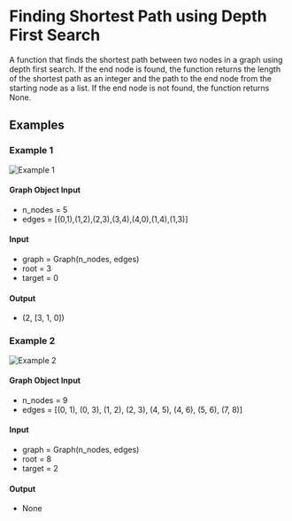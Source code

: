 # Finding Shortest Path using Depth First Search

A function that finds the shortest path between two nodes in a graph using depth
first search. If the end node is found, the function returns the length of the
shortest path as an integer and the path to the end node from the starting node
as a list. If the end node is not found, the function returns None.  

## Examples  

### Example 1

![Example 1](https://i.imgur.com/E2Up1Pk.png "Example 1")  

#### Graph Object Input  

- n_nodes = 5  
- edges = [(0,1),(1,2),(2,3),(3,4),(4,0),(1,4),(1,3)]  

#### Input

- graph = Graph(n_nodes, edges)  
- root = 3  
- target = 0  

#### Output

- (2, [3, 1, 0])  

### Example 2

![Example 2](http://www.martinbroadhurst.com/images/connected_components.png "Example 2")  

#### Graph Object Input

- n_nodes = 9  
- edges = [(0, 1), (0, 3), (1, 2), (2, 3), (4, 5), (4, 6), (5, 6), (7, 8)]  

#### Input

- graph = Graph(n_nodes, edges)  
- root = 8  
- target = 2  

#### Output

- None
